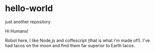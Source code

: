 # hello-world
just another repository

Hi Humans!

Robot here, I like Node,js and coffescript (that is what i'm made of!).
I've had tacos on the moon and find them far superior to Earth tacos.
